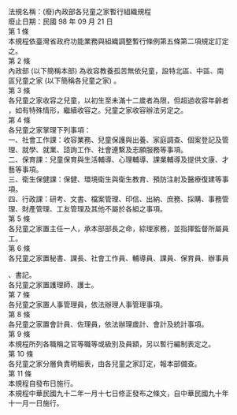 法規名稱：(廢)內政部各兒童之家暫行組織規程  
廢止日期：民國 98 年 09 月 21 日  
第 1 條  
本規程依臺灣省政府功能業務與組織調整暫行條例第五條第二項規定訂定  
之。  
第 2 條  
內政部 (以下簡稱本部) 為收容教養孤苦無依兒童，設特北區、中區、南  
區兒童之家 (以下簡稱各兒童之家) 。  
第 3 條  
各兒童之家收容之兒童，以初生至未滿十二歲者為限，但超過收容年齡者  
，如有特殊情形，繼續收容之。兒童之家收容辦法另定之。  
第 4 條  
各兒童之家掌理下列事項：  
一、社會工作課：收容業務、兒童保護與出養、家庭調查、個案登記及管  
理、就學、就業、諮詢工作、社會連繫及志願服務等事項。  
二、保育課：兒童保育與生活輔導、心理輔導、課業輔導及提供文康、才  
藝等事項。  
三、衛生保健課：保健、環境衛生與衛生教育、預防注射及醫療復建等事  
項。  
四、行政課：研考、文書、檔案管理、印信、出納、庶務、採購、事務管  
理、財產管理、工友管理及其他不屬於各組之事項。  
第 5 條  
各兒童之家置主任一人，承本部部長之命，綜理家務，並指揮監督所屬員  
工。  
第 6 條  
各兒童之家置秘書、課長、社會工作員、輔導員、課員、保育員、辦事員  


、書記。  
各兒童之家置護理師、護士。  
第 7 條  
各兒童之家置人事管理員，依法辦理人事管理事項。  
第 8 條  
各兒童之家置會計員、佐理員，依法辦理歲計、會計及統計事項。  
第 9 條  
本規程所列各職稱之官等職等或級別及員額，另以暫行編制表定之。  
第 10 條  
各兒童之家分層負責明細表，由各兒童之家訂定，報本部備查。  
第 11 條  
本規程自發布日施行。  
本規程中華民國九十二年一月十七日修正發布之條文，自中華民國九十年  
十一月一日施行。  


